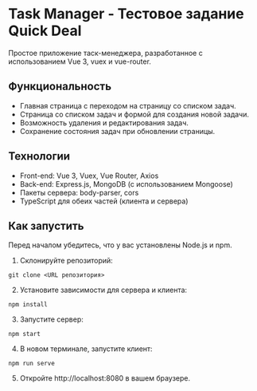 # Task Manager - Тестовое задание Quick Deal

Простое приложение таск-менеджера, разработанное с использованием Vue 3, vuex и vue-router.

## Функциональность

- Главная страница с переходом на страницу со списком задач.
- Страница со списком задач и формой для создания новой задачи.
- Возможность удаления и редактирования задач.
- Сохранение состояния задач при обновлении страницы.

## Технологии

- Front-end: Vue 3, Vuex, Vue Router, Axios
- Back-end: Express.js, MongoDB (с использованием Mongoose)
- Пакеты сервера: body-parser, cors
- TypeScript для обеих частей (клиента и сервера)

## Как запустить

Перед началом убедитесь, что у вас установлены Node.js и npm.

1. Склонируйте репозиторий:

```shell
git clone <URL репозитория>
```

2. Установите зависимости для сервера и клиента:

```shell
npm install
```

3. Запустите сервер:

```shell
npm start
```

4. В новом терминале, запустите клиент:

```shell
npm run serve
```

5. Откройте http://localhost:8080 в вашем браузере.
